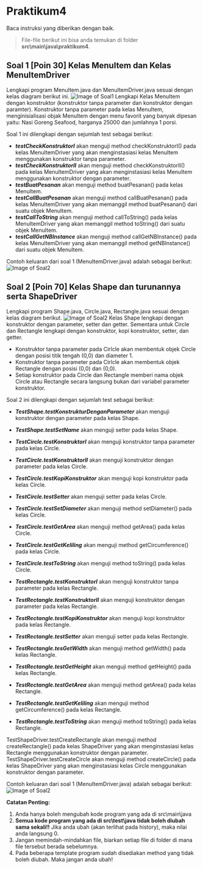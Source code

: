 # Praktikum4
Baca instruksi yang diberikan dengan baik.
>File-file berikut ini bisa anda temukan di folder **src\main\java\praktikum4**.

## Soal 1 **[Poin 30]**  Kelas MenuItem dan Kelas MenuItemDriver
Lengkapi program MenuItem.java dan MenuItemDriver.java sesuai dengan kelas diagram berikut ini.
![Image of Soal1](http://api.puro.del.ac.id/v1/file/c9aa132f740b9aa1866e7bb7096c176e)
Lengkapi Kelas MenuItem dengan konstruktor (konstruktor tanpa parameter dan konstruktor dengan paramter).
Konstruktor tanpa parameter pada kelas MenuItem, menginisialisasi objak MenuItem dengan menu favorit yang banyak dipesan yaitu: Nasi Goreng Seafood, harganya 25000 dan jumlahnya 1 porsi.

Soal 1 ini dilengkapi dengan sejumlah test sebagai berikut:
* ***testCheckKonstruktorI*** akan menguji method checkKonstruktorI() pada kelas MenuItemDriver yang akan menginstasiasi kelas MenuItem menggunakan konstruktor tanpa parameter.
* ***testCheckKonstruktorII*** akan menguji method checkKonstruktorII() pada kelas MenuItemDriver yang akan menginstasiasi kelas MenuItem menggunakan konstruktor dengan parameter.
* ***testBuatPesanan*** akan menguji method buatPesanan() pada kelas MenuItem.
* ***testCallBuatPesanan*** akan menguji method callBuatPesanan() pada kelas MenuItemDriver yang akan memanggil method buatPesanan() dari suatu objek MenuItem.
* ***testCallToString*** akan menguji method callToString() pada kelas MenuItemDriver yang akan memanggil method toString() dari suatu objek MenuItem.
* ***testCallGetNBInstance*** akan menguji method callGetNBInstance() pada kelas MenuItemDriver yang akan memanggil method getNBInstance() dari suatu objek MenuItem.

Contoh keluaran dari soal 1 (MenuItemDriver.java) adalah sebagai berikut:
![Image of Soal2](http://api.puro.del.ac.id/v1/file/016298c1fa36c96adf17c4c51820a903)


## Soal 2 **[Poin 70]** Kelas Shape dan turunannya serta ShapeDriver
Lengkapi program Shape.java, Circle.java, Rectangle.java sesuai dengan kelas diagram berikut.
![Image of Soal2](http://api.puro.del.ac.id/v1/file/1a67003e6dac5fc3cb2976e7e8641a12)
Kelas Shape lengkapi dengan konstruktor dengan parameter, setter dan getter. Sementara untuk Circle dan Rectangle lengkapi dengan konstruktor, kopi konstruktor, setter, dan getter.

* Konstruktor tanpa parameter pada Cirlcle akan membentuk objek Circle dengan posisi titik tengah (0,0) dan diameter 1.
* Konstruktor tanpa parameter pada Cirlcle akan membentuk objek Rectangle dengan posisi (0,0) dan (0,0).
* Setiap konstruktor pada Circle dan Rectangle memberi nama objek Circle atau Rectangle secara langsung bukan dari variabel parameter konstruktor.

Soal 2 ini dilengkapi dengan sejumlah test sebagai berikut:
* ***TestShape.testKonstrukturDenganParameter*** akan menguji konstruktor dengan parameter pada kelas Shape.
* ***TestShape.testSetName*** akan menguji setter pada kelas Shape.

* ***TestCircle.testKonstruktorI*** akan menguji konstruktor tanpa parameter pada kelas Circle.
* ***TestCircle.testKonstruktorII*** akan menguji konstruktor dengan parameter pada kelas Circle.
* ***TestCircle.testKopiKonstruktor*** akan menguji kopi konstruktor pada kelas Circle.
* ***TestCircle.testSetter*** akan menguji setter pada kelas Circle.
* ***TestCircle.testSetDiameter*** akan menguji method setDiameter() pada kelas Circle.
* ***TestCircle.testGetArea*** akan menguji method getArea() pada kelas Circle.
* ***TestCircle.testGetKeliling*** akan menguji method getCircumference() pada kelas Circle.
* ***TestCircle.testToString*** akan menguji method toString() pada kelas Circle.

* ***TestRectangle.testKonstruktorI*** akan menguji konstruktor tanpa parameter pada kelas Rectangle.
* ***TestRectangle.testKonstruktorII*** akan menguji konstruktor dengan parameter pada kelas Rectangle.
* ***TestRectangle.testKopiKonstruktor*** akan menguji kopi konstruktor pada kelas Rectangle.
* ***TestRectangle.testSetter*** akan menguji setter pada kelas Rectangle.
* ***TestRectangle.tesGetWidth*** akan menguji method getWidth() pada kelas Rectangle.
* ***TestRectangle.testGetHeight*** akan menguji method getHeight() pada kelas Rectangle.
* ***TestRectangle.testGetArea*** akan menguji method getArea() pada kelas Rectangle.
* ***TestRectangle.testGetKeliling*** akan menguji method getCircumference() pada kelas Rectangle.
* ***TestRectangle.testToString*** akan menguji method toString() pada kelas Rectangle.

TestShapeDriver.testCreateRectangle akan menguji method createRectangle() pada kelas ShapeDriver yang akan menginstasiasi kelas Rectangle menggunakan konstruktor dengan parameter.
TestShapeDriver.testCreateCircle akan menguji method createCircle() pada kelas ShapeDriver yang akan menginstasiasi kelas Circle menggunakan konstruktor dengan parameter.

Contoh keluaran dari soal 1 (MenuItemDriver.java) adalah sebagai berikut:
![Image of Soal2](http://api.puro.del.ac.id/v1/file/c574cd8813db9cf404c405927a73d5fc)


	
 


**Catatan Penting:**
1. Anda hanya boleh mengubah kode program yang ada di src\main\java
1. **Semua kode program yang ada di src\test\java  tidak boleh diubah sama sekali!!** Jika anda ubah (akan terlihat pada history), maka nilai anda langsung 0.
1. Jangan memindah-mindahkan file, biarkan setiap file di folder di mana file tersebut berada sebelumnya.
1. Pada beberapa template program sudah disediakan method yang tidak boleh diubah. Maka jangan anda ubah!
